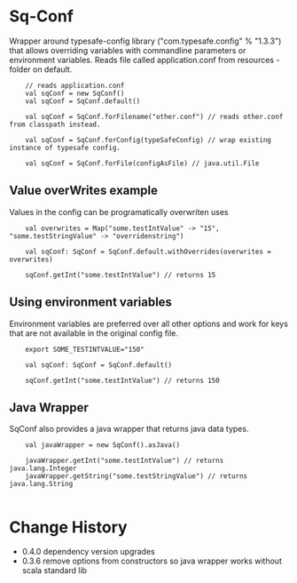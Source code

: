 # Sq-Conf

Wrapper around typesafe-config library ("com.typesafe.config" % "1.3.3") that allows overriding variables with 
commandline parameters or environment variables. Reads file called application.conf from resources -folder on default.
```
    // reads application.conf
    val sqConf = new SqConf() 
    val sqConf = SqConf.default()
    
    val sqConf = SqConf.forFilename("other.conf") // reads other.conf from classpath instead.
    
    val sqConf = SqConf.forConfig(typeSafeConfig) // wrap existing instance of typesafe config.
    
    val sqConf = SqConf.forFile(configAsFile) // java.util.File 
```

## Value overWrites example
Values in the config can be programatically overwriten uses
```
	val overwrites = Map("some.testIntValue" -> "15", "some.testStringValue" -> "overridenstring")

	val sqConf: SqConf = SqConf.default.withOverrides(overwrites = overwrites)
	
	sqConf.getInt("some.testIntValue") // returns 15
```

## Using environment variables
Environment variables are preferred over all other options and work for keys that are not available
in the original config file.
```
	export SOME_TESTINTVALUE="150"

	val sqConf: SqConf = SqConf.default()
	
	sqConf.getInt("some.testIntValue") // returns 150
```

## Java Wrapper
SqConf also provides a java wrapper that returns java data types.
```
	val javaWrapper = new SqConf().asJava()
	
	javaWrapper.getInt("some.testIntValue") // returns java.lang.Integer
	javaWrapper.getString("some.testStringValue") // returns java.lang.String
	
```

# Change History

- 0.4.0 dependency version upgrades
- 0.3.6 remove options from constructors so java wrapper works without scala standard lib

